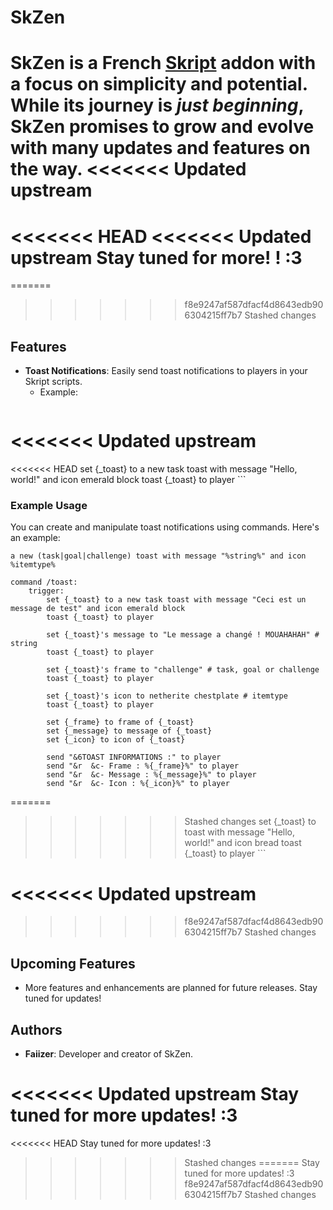 # SkZen

**SkZen** is a French [**Skript**](https://github.com/SkriptLang/Skript) addon with a focus on simplicity and potential.
While its journey is *just beginning*, **SkZen** promises to grow and evolve with many updates and features on the way.
<<<<<<< Updated upstream
=======
<<<<<<< HEAD
<<<<<<< Updated upstream
Stay tuned for more! ! :3
=======
=======
>>>>>>> f8e9247af587dfacf4d8643edb906304215ff7b7
>>>>>>> Stashed changes

## Features

- **Toast Notifications**: Easily send toast notifications to players in your Skript scripts.
    - Example:
      ```plaintext
<<<<<<< Updated upstream
=======
<<<<<<< HEAD
      set {_toast} to a new task toast with message "Hello, world!" and icon emerald block
      toast {_toast} to player
      ```

### Example Usage

<p>
You can create and manipulate toast notifications using commands. Here's an example:
</p>

``a new (task|goal|challenge) toast with message "%string%" and icon %itemtype%``

```plaintext
command /toast:
    trigger:
        set {_toast} to a new task toast with message "Ceci est un message de test" and icon emerald block
        toast {_toast} to player

        set {_toast}'s message to "Le message a changé ! MOUAHAHAH" # string
        toast {_toast} to player

        set {_toast}'s frame to "challenge" # task, goal or challenge
        toast {_toast} to player

        set {_toast}'s icon to netherite chestplate # itemtype
        toast {_toast} to player

        set {_frame} to frame of {_toast}
        set {_message} to message of {_toast}
        set {_icon} to icon of {_toast}

        send "&6TOAST INFORMATIONS :" to player
        send "&r  &c- Frame : %{_frame}%" to player
        send "&r  &c- Message : %{_message}%" to player
        send "&r  &c- Icon : %{_icon}%" to player
```

=======
>>>>>>> Stashed changes
      set {_toast} to toast with message "Hello, world!" and icon bread
      toast {_toast} to player
      ```

<<<<<<< Updated upstream
=======
>>>>>>> f8e9247af587dfacf4d8643edb906304215ff7b7
>>>>>>> Stashed changes
## Upcoming Features

- More features and enhancements are planned for future releases. Stay tuned for updates!

## Authors

- **Faiizer**: Developer and creator of SkZen.

<<<<<<< Updated upstream
Stay tuned for more updates! :3
=======
<<<<<<< HEAD
Stay tuned for more updates! :3
>>>>>>> Stashed changes
=======
Stay tuned for more updates! :3
>>>>>>> f8e9247af587dfacf4d8643edb906304215ff7b7
>>>>>>> Stashed changes
